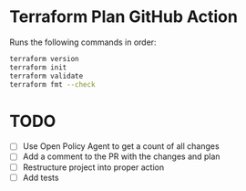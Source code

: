 # Terraform Plan GitHub Action
Runs the following commands in order:
```sh
terraform version
terraform init
terraform validate
terraform fmt --check
```

# TODO
- [ ] Use Open Policy Agent to get a count of all changes
- [ ] Add a comment to the PR with the changes and plan
- [ ] Restructure project into proper action
- [ ] Add tests
